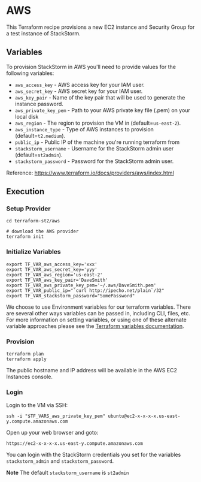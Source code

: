 # AWS

This Terraform recipe provisions a new EC2 instance and Security Group for a test instance of StackStorm.

## Variables

To provision StackStorm in AWS you'll need to provide values for the following variables:

* `aws_access_key` - AWS access key for your IAM user.
* `aws_secret_key` - AWS secret key for your IAM user.
* `aws_key_pair` - Name of the key pair that will be used to generate the instance password.
* `aws_private_key_pem` - Path to your AWS private key file (.pem) on your local disk
* `aws_region` - The region to provision the VM in (default=`us-east-2`).
* `aws_instance_type` - Type of AWS instances to provision (default=`t2.medium`).
* `public_ip` - Public IP of the machine you're running terraform from
* `stackstorm_username` - Username for the StackStorm admin user (default=`st2admin`).
* `stackstorm_password` - Password for the StackStorm admin user.

Reference: https://www.terraform.io/docs/providers/aws/index.html

## Execution

### Setup Provider

``` shell
cd terraform-st2/aws

# download the AWS provider
terraform init

```

### Initialize Variables

``` shell
export TF_VAR_aws_access_key='xxx'
export TF_VAR_aws_secret_key='yyy'
export TF_VAR_aws_region='us-east-2'
export TF_VAR_aws_key_pair='DaveSmith'
export TF_VAR_aws_private_key_pem='~/.aws/DaveSmith.pem'
export TF_VAR_public_ip="`curl http://ipecho.net/plain`/32"
export TF_VAR_stackstorm_password="SomePassword"
```

We choose to use Environment variables for our terraform variables.
There are several other ways variables can be passed in, including CLI, files, etc.
For more information on setting variables, or using one of these alternate
variable approaches please see the [Terraform variables documentation](https://www.terraform.io/intro/getting-started/variables.html).

### Provision

``` shell
terraform plan
terraform apply
```

The public hostname and IP address will be available in the AWS EC2 Instances console.

### Login

Login to the VM via SSH:

``` shell
ssh -i "$TF_VARS_aws_private_key_pem" ubuntu@ec2-x-x-x-x.us-east-y.compute.amazonaws.com
```

Open up your web browser and goto: 

``` shell
https://ec2-x-x-x-x.us-east-y.compute.amazonaws.com
```

You can login with the StackStorm credentials you set for the variables `stackstorm_admin` and `stackstorm_password`.

**Note** The default `stackstorm_username` is `st2admin`

